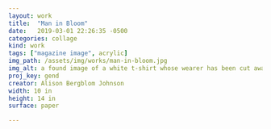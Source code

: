 ```yaml
---
layout: work
title:  "Man in Bloom"
date:   2019-03-01 22:26:35 -0500
categories: collage
kind: work
tags: ["magazine image", acrylic]
img_path: /assets/img/works/man-in-bloom.jpg
img_alt: a found image of a white t-shirt whose wearer has been cut away; there are floral blooms protruding from the neck and jeans pocket on a painted black background
proj_key: gend
creator: Alison Bergblom Johnson
width: 10 in
height: 14 in
surface: paper

---
```

